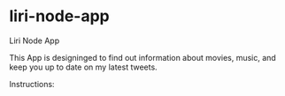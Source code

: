 # liri-node-app

Liri Node App

This App is designinged to find out information about movies, music, and keep you up to date on my latest tweets.

Instructions:
